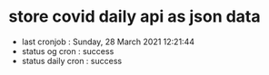 # store covid daily api as json data

- last cronjob : Sunday, 28 March 2021 12:21:44
- status og cron : success
- status daily cron : success
      
      